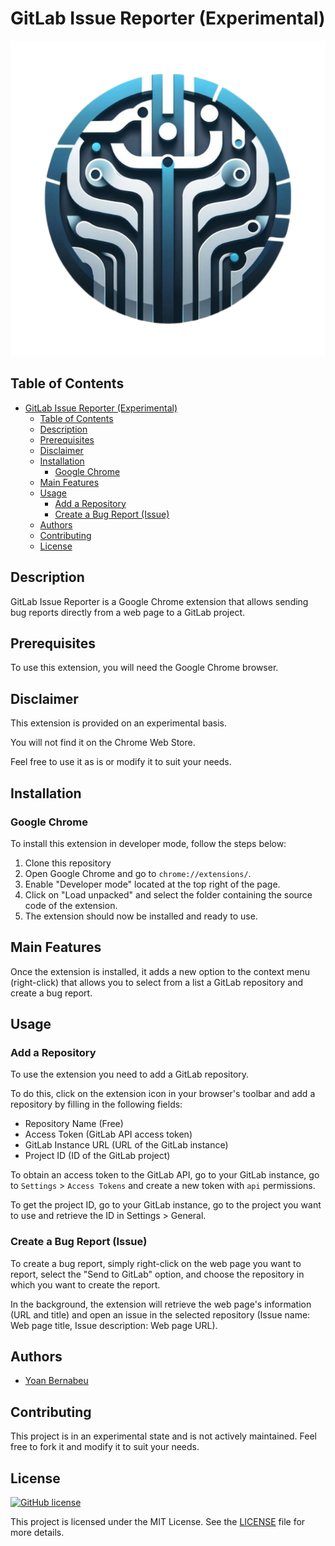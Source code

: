 
# GitLab Issue Reporter (Experimental)

![](./icons/logo.png)

## Table of Contents

- [GitLab Issue Reporter (Experimental)](#gitlab-issue-reporter-experimental)
  - [Table of Contents](#table-of-contents)
  - [Description](#description)
  - [Prerequisites](#prerequisites)
  - [Disclaimer](#disclaimer)
  - [Installation](#installation)
    - [Google Chrome](#google-chrome)
  - [Main Features](#main-features)
  - [Usage](#usage)
    - [Add a Repository](#add-a-repository)
    - [Create a Bug Report (Issue)](#create-a-bug-report-issue)
  - [Authors](#authors)
  - [Contributing](#contributing)
  - [License](#license)

## Description

GitLab Issue Reporter is a Google Chrome extension that allows sending bug reports directly from a web page to a GitLab project.

## Prerequisites

To use this extension, you will need the Google Chrome browser.

## Disclaimer

This extension is provided on an experimental basis.

You will not find it on the Chrome Web Store.

Feel free to use it as is or modify it to suit your needs.

## Installation

### Google Chrome

To install this extension in developer mode, follow the steps below:

1. Clone this repository
2. Open Google Chrome and go to `chrome://extensions/`.
3. Enable "Developer mode" located at the top right of the page.
4. Click on "Load unpacked" and select the folder containing the source code of the extension.
5. The extension should now be installed and ready to use.

## Main Features

Once the extension is installed, it adds a new option to the context menu (right-click) that allows you to select from a list a GitLab repository and create a bug report.

## Usage

### Add a Repository

To use the extension you need to add a GitLab repository.

To do this, click on the extension icon in your browser's toolbar and add a repository by filling in the following fields:

- Repository Name (Free)
- Access Token (GitLab API access token)
- GitLab Instance URL (URL of the GitLab instance)
- Project ID (ID of the GitLab project)

To obtain an access token to the GitLab API, go to your GitLab instance, go to `Settings` > `Access Tokens` and create a new token with `api` permissions.

To get the project ID, go to your GitLab instance, go to the project you want to use and retrieve the ID in Settings > General.

### Create a Bug Report (Issue)

To create a bug report, simply right-click on the web page you want to report, select the "Send to GitLab" option, and choose the repository in which you want to create the report.

In the background, the extension will retrieve the web page's information (URL and title) and open an issue in the selected repository (Issue name: Web page title, Issue description: Web page URL).

## Authors

- [Yoan Bernabeu](https://github.com/yoanbernabeu)

## Contributing

This project is in an experimental state and is not actively maintained. Feel free to fork it and modify it to suit your needs.

## License

[![GitHub license](https://img.shields.io/github/license/yoanbernabeu/gitlab-issue-reporter)](LICENSE)

This project is licensed under the MIT License. See the [LICENSE](LICENSE) file for more details.